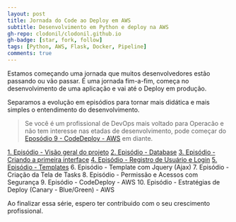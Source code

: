 ```yaml
---
layout: post
title: Jornada do Code ao Deploy em AWS
subtitle: Desenvolvimento em Python e deploy na AWS
gh-repo: clodonil/clodonil.github.io
gh-badge: [star, fork, follow]
tags: [Python, AWS, Flask, Docker, Pipeline]
comments: true
---
```


Estamos começando uma jornada que muitos desenvolvedores estão passando ou vão passar. É uma jornada fim-a-fim, começa no desenvolvimento de uma aplicação e vai até o Deploy em produção.

Separamos a evolução em episódios para tornar mais didática e mais simples o entendimento do desenvolvimento.

> Se você é um profissional de DevOps mais voltado para Operacão e não tem interesse nas etadas de desenvolvimento, pode começar do [Eposódio 9 - CodeDeploy - AWS](https://github.com/clodonil/apptask/blob/master/ep9.md) em diante.

[1. Episódio - Visão geral do projeto](https://github.com/clodonil/apptask/blob/master/ep1.md)
[2. Episódio - Database](https://github.com/clodonil/apptask/blob/master/ep2.md)
[3. Episódio - Criando a primeira interface](https://github.com/clodonil/apptask/blob/master/ep3.md)
[4. Episódio - Registro de Usuário e Login](https://github.com/clodonil/apptask/blob/master/ep4.md)
[5. Episódio - Templates](https://github.com/clodonil/apptask/blob/master/ep5.md)
6. Episódio - Template com Jquery (Ajax)
7. Episódio - Criação da Tela de Tasks
8. Episódio - Permissão e Acessos com Segurança
9. Episódio - CodeDeploy - AWS
10. Episódio - Estratégias de Deploy (Canary - Blue/Green) - AWS

Ao finalizar essa série, espero ter contribuido com o seu crescimento profissional.